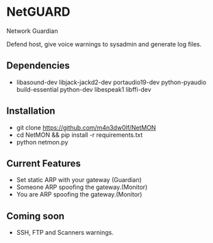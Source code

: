 # NetGUARD
Network Guardian <br/>

Defend host, give voice warnings to sysadmin and generate log files.<br />

## Dependencies

 - libasound-dev libjack-jackd2-dev portaudio19-dev python-pyaudio build-essential python-dev libespeak1 libffi-dev

## Installation

 - git clone https://github.com/m4n3dw0lf/NetMON
 - cd NetMON && pip install -r requirements.txt
 - python netmon.py

## Current Features

  - Set static ARP with your gateway (Guardian)
  - Someone ARP spoofing the gateway.(Monitor)
  - You are ARP spoofing the gateway.(Monitor)

## Coming soon

  - SSH, FTP and Scanners warnings.
